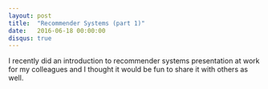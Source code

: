 ```yaml
---
layout: post
title:  "Recommender Systems (part 1)"
date:   2016-06-18 00:00:00
disqus: true
---
```


I recently did an introduction to recommender systems presentation at work for my colleagues and I thought it would be fun to share it with others as well.
